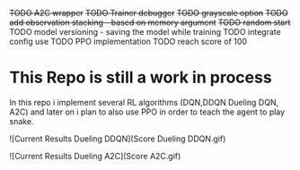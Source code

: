 ~~TODO A2C wrapper~~
~~TODO Trainer debugger~~
~~TODO grayscale option~~
~~TODO add observation stacking - based on memory argument~~
~~TODO random start~~
TODO model versioning - saving the model while training
TODO integrate config use
TODO PPO implementation
TODO reach score of 100

# This Repo is still a work in process
In this repo i implement several RL algorithms (DQN,DDQN Dueling DQN, A2C) and later on i plan to also use PPO in order to teach the agent to play snake.

![Current Results Dueling DDQN](Score Dueling DDQN.gif)

![Current Results Dueling A2C](Score A2C.gif)
